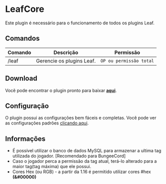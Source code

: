 # LeafCore
Este plugin é necessário para o funcionamento de todos os plugins Leaf.

## Comandos

|Comando         |Descrição                      |Permissão                    |
|----------------|-------------------------------|-----------------------------|
|/leaf |Gerencie os plugins Leaf. |`OP ou permissão total`|

## Download
Você pode encontrar o plugin pronto para baixar [**aqui**](https://github.com/leafcodebr/LeafCore/releases).

## Configuração

O plugin possui as configurações bem fáceis e completas. Você pode ver as configurações padrões [clicando aqui](https://github.com/leafcodebr/LeafCore/tree/main/configs).

## Informações
- É possível utilizar o banco de dados MySQL para armazenar a ultima tag utilizada do jogador. [Recomendado para BungeeCord]
- Caso o jogador perca a permissão da tag atual, terá-lo alterado para a maior tag(tag máxima) que ele possui. 
- Cores Hex (ou RGB) - a partir da 1.16 é permitido utilizar cores #hex **(&#00000)**


